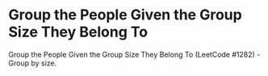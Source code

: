 # Group the People Given the Group Size They Belong To

Group the People Given the Group Size They Belong To (LeetCode #1282) - Group by size.
